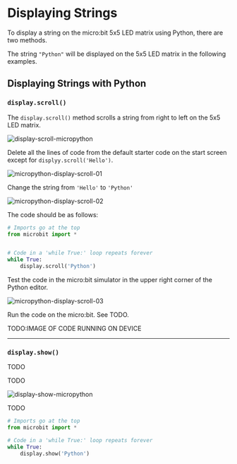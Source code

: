 # Displaying Strings

To display a string on the micro:bit 5x5 LED matrix using Python, there are two methods.

The string `"Python"` will be displayed on the 5x5 LED matrix in the following examples.

## Displaying Strings with Python

### `display.scroll()`

The `display.scroll()` method scrolls a string from right to left on the 5x5 LED matrix.

![display-scroll-micropython](assets/display-scroll-micropython.gif)

Delete all the lines of code from the default starter code on the start screen except for `displyy.scroll('Hello')`.

![micropython-display-scroll-01](assets/micropython-display-scroll-01.gif)

Change the string from `'Hello'` to `'Python'`

![micropython-display-scroll-02](assets/micropython-display-scroll-02.png)

The code should be as follows:

```python
# Imports go at the top
from microbit import *


# Code in a 'while True:' loop repeats forever
while True:
    display.scroll('Python')

```

Test the code in the micro:bit simulator in the upper right corner of the Python editor.

![micropython-display-scroll-03](assets/micropython-display-scroll-03.gif)

Run the code on the micro:bit. See TODO.

TODO:IMAGE OF CODE RUNNING ON DEVICE

---

### `display.show()`

TODO



TODO





![display-show-micropython](assets/display-show-micropython.gif)

TODO

```python
# Imports go at the top
from microbit import *

# Code in a 'while True:' loop repeats forever
while True:
    display.show('Python')

```
